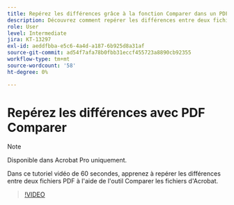 ```yaml
---
title: Repérez les différences grâce à la fonction Comparer dans un PDF
description: Découvrez comment repérer les différences entre deux fichiers de PDF à l’aide de l’outil Comparer les fichiers dans Acrobat
role: User
level: Intermediate
jira: KT-13297
exl-id: aeddfbba-e5c6-4a4d-a187-6b925d8a31af
source-git-commit: ad54f7afa78b0fbb31eccf455723a8890cb92355
workflow-type: tm+mt
source-wordcount: '58'
ht-degree: 0%

---
```


# Repérez les différences avec PDF Comparer

>[!NOTE]
>
>Disponible dans Acrobat Pro uniquement.

Dans ce tutoriel vidéo de 60 secondes, apprenez à repérer les différences entre deux fichiers PDF à l&#39;aide de l&#39;outil Comparer les fichiers d&#39;Acrobat.

>[!VIDEO](https://video.tv.adobe.com/v/3409905?quality=12&learn=on&hidetitle=true)
